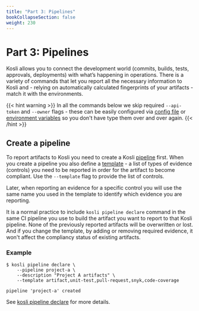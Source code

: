 ```yaml
---
title: "Part 3: Pipelines"
bookCollapseSection: false
weight: 230
---
```

# Part 3: Pipelines

Kosli allows you to connect the development world (commits, builds, tests, approvals, deployments) with what’s happening in operations. There is a variety of commands that let you report all the necessary information to Kosli and - relying on automatically calculated fingerprints of your artifacts - match it with the environments.

{{< hint warning >}}
In all the commands below we skip required `--api-token` and `--owner` flags - these can be easily configured via [config file](/kosli_overview/kosli_tools/#config-file) or [environment variables](/kosli_overview/kosli_tools/#environment-variables) so you don't have type them over and over again.
{{< /hint >}}

## Create a pipeline

To report artifacts to Kosli you need to create a Kosli [pipeline](/kosli_overview/what_is_kosli/#pipelines) first. When you create a pipeline you also define a [template](/kosli_overview/what_is_kosli/#template) - a list of types of evidence (controls) you need to be reported in order for the artifact to become compliant. Use the `--template` flag to provide the list of controls. 

Later, when reporting an evidence for a specific control you will use the same name you used in the template to identify which evidence you are reporting.

It is a normal practice to include `kosli pipeline declare` command in the same CI pipeline you use to build the artifact you want to report to that Kosli pipeline. None of the previously reported artifacts will be overwritten or lost. And if you change the template, by adding or removing required evidence, it won't affect the compliancy status of existing artifacts.

### Example

```
$ kosli pipeline declare \
	--pipeline project-a \
	--description "Project A artifacts" \
	--template artifact,unit-test,pull-request,snyk,code-coverage

pipeline 'project-a' created
```
See [kosli pipeline declare](/client_reference/kosli_pipeline_declare/) for more details. 
